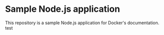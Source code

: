 # Sample Node.js application

This repository is a sample Node.js application for Docker's documentation.
test
